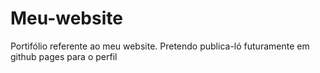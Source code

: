 # Meu-website
Portifólio referente ao meu website. Pretendo publica-ló futuramente em github pages para o perfil
